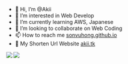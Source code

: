 - 👋 Hi, I’m @Akii
- 👀 I’m interested in Web Develop
- 🌱 I’m currently learning AWS, Japanese
- 💞️ I’m looking to collaborate on Web Coding
- 📫 How to reach me <a href="https://sonvuhong.github.io">sonvuhong.github.io</a>
- 🎃 My Shorten Url Website <a href="http://akii.tk">akii.tk</a>

<!---
Parkboyoung11/Parkboyoung11 is a ✨ special ✨ repository because its `README.md` (this file) appears on your GitHub profile.
You can click the Preview link to take a look at your changes.
--->

<a href="https://github.com/Parkboyoung11">
  <img align="left" src="https://github-readme-stats.vercel.app/api?username=Parkboyoung11&count_private=true&show_icons=true" />
</a>
<a href="https://github.com/Parkboyoung11">
  <img align="left" src="https://github-readme-stats.vercel.app/api/top-langs/?username=Parkboyoung11&count_private=true" />
</a>
